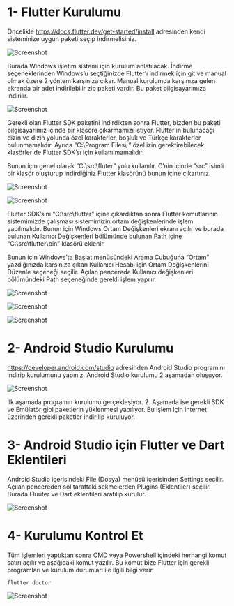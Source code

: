 # 1-	Flutter Kurulumu

  Öncelikle https://docs.flutter.dev/get-started/install adresinden kendi sisteminize uygun paketi seçip indirmelisiniz. 

![Screenshot](images/Resim1.png)

  Burada Windows işletim sistemi için kurulum anlatılacak. İndirme seçeneklerinden Windows’u seçtiğinizde Flutter’ı indirmek için git ve manual olmak üzere 2 yöntem karşınıza çıkar. Manual kurulumda karşınıza gelen ekranda bir adet indirilebilir zip paketi vardır. Bu paket bilgisayarımıza indirilir.

![Screenshot](images/Resim2.png)

  Gerekli olan Flutter SDK paketini indirdikten sonra Flutter, bizden bu paketi bilgisayarımız içinde bir klasöre çıkarmamızı istiyor. Flutter’ın bulunacağı dizin ve dizin yolunda özel karakterler, boşluk ve Türkçe karakterler bulunmamalıdır. Ayrıca “C:\Program Files\ “ özel izin gerektirebilecek klasörler de Flutter SDK’sı için kullanılmamalıdır.

  Bunun için genel olarak “C:\src\fluter” yolu kullanılır. C’nin içinde “src” isimli bir klasör oluşturup indirdiğiniz Flutter klasörünü bunun içine çıkartınız.

![Screenshot](images/Resim3.png)

![Screenshot](images/Resim4.png)

  Flutter SDK’sını “C:\src\flutter” içine çıkardıktan sonra Flutter komutlarının sistemimizde çalışması sistemimizin ortam değişkenlerinde işlem yapılmalıdır. Bunun için Windows Ortam Değişkenleri ekranı açılır ve burada bulunan Kullanıcı Değişkenleri bölümünde bulunan Path içine “C:\src\flutter\bin” klasörü eklenir.

  Bunun için Windows’ta Başlat menüsündeki Arama Çubuğuna “Ortam” yazdığınızda karşınıza çıkan Kullanıcı Hesabı için Ortam Değişkenlerini Düzenle seçeneği seçilir. Açılan pencerede Kullanıcı değişkenleri bölümündeki Path seçeneğinde gerekli işlem yapılır.

![Screenshot](images/Resim5.png)

![Screenshot](images/Resim6.png)

![Screenshot](images/Resim7.png)

# 2-	Android Studio Kurulumu

  https://developer.android.com/studio adresinden Android Studio programını indirip kurulumunu yapınız. Android Studio kurulumu 2 aşamadan oluşuyor.

![Screenshot](images/Resim8.png)

  İlk aşamada programın kurulumu gerçekleşiyor. 2. Aşamada ise gerekli SDK ve Emülatör gibi paketlerin yüklenmesi yapılıyor. Bu işlem için internet üzerinden gerekli paketler indirilip kuruluyor.


  # 3-	Android Studio için Flutter ve Dart Eklentileri
  
Android Studio içerisindeki File (Dosya) menüsü içerisinden Settings seçilir. Açılan pencereden sol taraftaki sekmelerden Plugins (Eklentiler) seçilir. Burada Fluuter ve Dart eklentileri aratılıp kurulur.

![Screenshot](images/Resim9.png)

# 4-	Kurulumu Kontrol Et

  Tüm işlemleri yaptıktan sonra CMD veya Powershell içindeki herhangi komut satırı açılır ve aşağıdaki komut yazılır. Bu komut bize Flutter için gerekli programları ve kurulum durumları ile ilgili bilgi verir.
```
flutter doctor
```
![Screenshot](images/Resim10.png)

